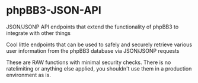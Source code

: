 phpBB3-JSON-API
===============

JSON/JSONP API endpoints that extend the functionality of phpBB3 to integrate with other things

Cool little endpoints that can be used to safely and securely retrieve various user information from the phpBB3 database via JSON/JSONP requests

These are RAW functions with minimal security checks. There is no ratelimiting or anything else applied, you shouldn't use them in a production environment as is.
